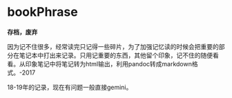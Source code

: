# bookPhrase

**存档，废弃**

因为记不住很多，经常读完只记得一些碎片，为了加强记忆读的时候会把重要的部分在笔记本中打出来记录。只用记重要的东西，其他留个印象，记不住的随便看看。从印象笔记中将笔记转为html输出，利用pandoc转成markdown格式。-2017


18-19年的记录，现在有问题一般直接gemini。



